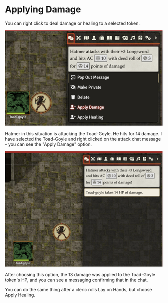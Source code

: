 # Applying Damage

You can right click to deal damage or healing to a selected token.

![Apply Damage Context Menu](images/apply_damage_context_menu.png)

Hatmer in this situation is attacking the Toad-Goyle. He hits for 14 damage. I have selected the Toad-Goyle and right clicked on the attack chat message - you can see the "Apply Damage" option.

![Damage Applied Confirmation](images/damage_applied_confirmation.png)

After choosing this option, the 13 damage was applied to the Toad-Goyle token's HP, and you can see a messaging confirming that in the chat.

You can do the same thing after a cleric rolls Lay on Hands, but choose Apply Healing.




